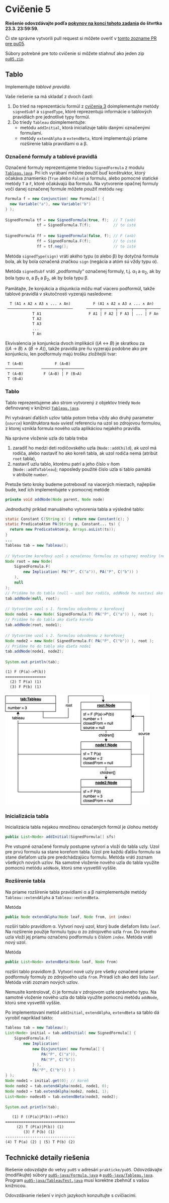 Cvičenie 5
==========

**Riešenie odovzdávajte podľa
[pokynov na konci tohoto zadania](#technické-detaily-riešenia)
do štvrtka 23.3. 23:59:59.**

Či ste správne vytvorili pull request si môžete overiť
v [tomto zozname PR pre pu05](https://github.com/pulls?utf8=%E2%9C%93&q=is%3Aopen+is%3Apr+user%3AFMFI-UK-1-AIN-412+base%3Apu05).

Súbory potrebné pre toto cvičenie si môžete stiahnuť ako jeden zip
[`pu05.zip`](https://github.com/FMFI-UK-1-AIN-412/lpi/archive/pu05.zip).

Tablo
-----

Implementujte _tablové pravidlá_.

Vaše riešenie sa má skladať z dvoch častí:

1. Do tried na reprezentáciu formúl z [cvičenia 3](../pu03/) doimplementujte
   metódy `signedSubf` a `signedType`, ktoré reprezentujú informácie
   o tablových pravidlách pre jednotlivé typy formúl.
2. Do triedy `Tableau` doimplementujte:
   * metódu `addInitial`, ktorá inicializuje tablo danými označenými formulami.
   * metódy `extendAlpha` a `extendBeta`, ktoré implementujú priame rozšírenie
      tabla pravidlami &alpha; a &beta;.

### Označené formuly a tablové pravidlá

Označené formuly reprezentujeme triedou `SignedFormula` z modulu
[`Tableau.java`](pu05-java/Tableau.java). Pri ich vyrábaní môžete použiť buď
konštruktor, ktorý očakáva znamienko (`True` alebo `False`) a formulu,
alebo pomocné statické metódy `T` a `F`, ktoré očakávajú iba formulu.
Na vytvorenie opačnej formuly voči danej označenej formule môžete použiť metódu
`neg`:

```java
Formula f = new Conjunction( new Formula[] {
  new Variable("a"), new Variable("b")
} );

SignedFormula tf = new SignedFormula(true, f);  // T (a∧b)
              tf = SignedFormula.T(f);          // to isté

SignedFormula ff = new SignedFormula(false, f); // F (a∧b)
              ff = SignedFormula.F(f);          // to isté
              ff = tf.neg();                    // to isté
```

Metóda `signedType(sign)` vráti akého typu (&alpha; alebo &beta;) by dotyčná
formula bola, ak by bola označená značkou `sign` (negácia a atóm sú vždy
typu &alpha;).

Metóda `signedSubf` vráti „podformuly“ označenej formuly,
t.j. &alpha;<sub>1</sub> a &alpha;<sub>2</sub>, ak by bola typu &alpha;,
a &beta;<sub>1</sub> a &beta;<sub>2</sub>, ak by bola typu &beta;.

Pamätajte, že konjukcia a disjunkcia môžu mať viacero podformúl, takže
tablové pravidlá v skutočnosti vyzerajú nasledovne:

```
  T (A1 ∧ A2 ∧ A3 ∧ ... ∧ An)          F (A1 ∧ A2 ∧ A3 ∧ ... ∧ An)
 ─────────────────────────────      ──────┬──────┬──────┬─────┬──────
            T A1                     F A1 │ F A2 │ F A3 │ ... │ F An
            T A2
            T A3
            ...
            T An
```
Ekvivalencia je konjunkcia dvoch implikácií ((<var>A</var> ↔︎ <var>B</var>) je
skratkou za ((<var>A</var> → <var>B</var>) ∧ (<var>B</var> → <var>A</var>)),
takže pravidlá pre ňu vyzerajú podobne ako pre konjunkciu, len podformuly majú
trošku zložitejší tvar:

```
 T (A↔︎B)              F (A↔︎B)
────────        ─────────┬─────────
 T (A→B)         F (A→B) │ F (B→A)
 T (B→A)
```

### Tablo

Tablo reprezentujeme ako strom vytvorený z objektov triedy `Node`
definovanej v knižnici [`Tableau.java`](pu05-java/Tableau.java).

Pri vytváraní ďalších uzlov tabla potom treba vždy ako druhý parameter  (<var>`source`</var>) konštruktora `Node` uviesť referenciu na uzol so
zdrojovou formulou, z ktorej vznikla formula nového uzla aplikáciou nejakého
pravidla.

Na správne vloženie uzla do tabla treba
  1. zaradiť ho medzi deti rodičovského uzla (``Node::addChild``), ak uzol
    má rodiča, alebo nastaviť ho ako koreň tabla, ak uzol rodiča nemá
    (atribút `root` tabla),
  2. nastaviť uzlu tablo, ktorému patrí a jeho číslo v ňom
    (`Node::addToTableau`); naposledy použité číslo uzla si tablo pamätá
    v atribúte `number`.

Pretože tieto kroky budeme potrebovať na viacerých miestach, najlepšie
bude, keď ich implementujete v pomocnej metóde

```java
private void addNode(Node parent, Node node)
```

Jednoduchý príklad manuálneho vytvorenia tabla a výsledné tablo:

```java
static Constant C(String c) { return new Constant(c); }
static PredicateAtom PA(String p, Constant... ts) {
  return new PredicateAtom(p, Arrays.asList(ts));
}
...
Tableau tab = new Tableau();

// Vytvoríme koreňový uzol s označenou formulou zo vstupnej množiny (null)
Node root = new Node(
    SignedFormula.F(
        new Implication( PA("P", C("a")), PA("P", C("b")) )
    ),
    null
);
// Pridáme ho do tabla (null – uzol bez rodiča, addNode ho nastaví ako koreň)
tab.addNode(null, root);

// Vytvoríme uzol s 1. formulou odvodenou z koreňovej
Node node1 = new Node( SignedFormula.T( PA("P", C("a")) ), root );
// Pridáme ho do tabla ako dieťa koreňa
tab.addNode(root, node1);

// Vytvoríme uzol s 2. formulou odvodenou z koreňovej
Node node2 = new Node( SignedFormula.F( PA("P", C("b")) ), root );
// Pridáme ho do tabla ako dieťa node1
tab.addNode(node1, node2);

System.out.println(tab);
```

```
(1) F (P(a)->P(b))
==================
  (2) T P(a) (1)  
  (3) F P(b) (1)  
```

![Štruktúra objektov tabla z príkladu](../../images/tableau.png)

### Inicializácia tabla

Inicializácia tabla nejakou množinou označených formúl je úlohou metódy

```java
public List<Node> addInitial(SignedFormula[] sfs)
```

Pre vstupné označené formuly postupne vytvorí a vloží do tabla uzly. Uzol
pre prvú formulu sa stane koreňom tabla. Uzol pre každú ďalšiu formulu sa
stane dieťaťom uzla pre predchádzajúcu formulu. Metóda vráti zoznam
všetkých nových uzlov. Na samotné vloženie nového uzla do tabla využite
pomocnú metódu `addNode`, ktorú sme vysvetlili vyššie.

### Rozšírenie tabla

Na priame rozšírenie tabla pravidlami &alpha; a &beta; naimplementujte
metódy `Tableau::extendAlpha` a `Tableau::extendBeta`.

Metóda
```java
public Node extendAlpha(Node leaf, Node from, int index)
```
rozšíri tablo pravidlom &alpha;. Vytvorí nový uzol, ktorý bude dieťaťom
listu <var>`leaf`</var>. Na rozšírenie použije formulu typu &alpha; zo
zdrojového uzla <var>`from`</var>. Do nového uzla vloží jej priamu označenú
podformulu s číslom <var>`index`</var>. Metóda vráti nový uzol.

Metóda
```java
public List<Node> extendBeta(Node leaf, Node from)
```
rozšíri tablo pravidlom &beta;. Vytvorí nové uzly pre všetky označené priame
podformuly formuly zo zdrojového uzla <var>`from`</var>. Priradí ich ako
deti listu <var>`leaf`</var>. Metóda vráti zoznam nových uzlov.

Nemusíte kontrolovať, či je formula v zdrojovom uzle správneho typu. Na
samotné vloženie nového uzla do tabla využite pomocnú metódu
`addNode`, ktorú sme vysvetlili vyššie.

Po implementovaní metód `addInitial`, `extendAlpha`, `extendBeta` sa
tablo dá vyrobiť napríklad takto:

```java
Tableau tab = new Tableau();
List<Node> initial = tab.addInitial( new SignedFormula[] {
    SignedFormula.F(
        new Implication(
            new Disjunction( new Formula[] {
                PA("P", C("a")),
                PA("P", C("b"))
            } ),
            PA("P", C("b")) ) )
} );
Node node1 = initial.get(0); // koreň
Node node2 = tab.extendAlpha(node1, node1, 0);
Node node3 = tab.extendAlpha(node2, node1, 1);
List<Node> nodes45 = tab.extendBeta(node3, node2);

System.out.println(tab);
```

```
   (1) F ((P(a)|P(b))->P(b))   
===============================
     (2) T (P(a)|P(b)) (1)     
        (3) F P(b) (1)         
-------------------------------
(4) T P(a) (2) | (5) T P(b) (2)
```

## Technické detaily riešenia

Riešenie odovzdajte do vetvy `pu05` v adresári `prakticke/pu05`.
Odovzdávajte (modifikujte) súbory
[`pu05-java/Formula.java`](pu05-java/Formula.java)
a [`pu05-java/Tableau.java`](pu05-java/Tableau.java).
Program [`pu05-java/TableauTest.java`](pu05-java/TableauTest.java) musí korektne
zbehnúť s vašou knižnicou.

Odovzdávanie riešení v iných jazykoch konzultujte s cvičiacimi.
